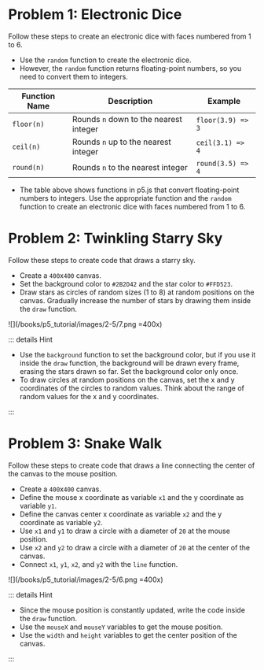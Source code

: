 # Problem 1: Electronic Dice

Follow these steps to create an electronic dice with faces numbered from 1 to 6.

-   Use the `random` function to create the electronic dice.
-   However, the `random` function returns floating-point numbers, so you need to convert them to integers.

| Function Name | Description                            | Example           |
| ------------- | -------------------------------------- | ----------------- |
| `floor(n)`    | Rounds `n` down to the nearest integer | `floor(3.9) => 3` |
| `ceil(n)`     | Rounds `n` up to the nearest integer   | `ceil(3.1) => 4`  |
| `round(n)`    | Rounds `n` to the nearest integer      | `round(3.5) => 4` |

-   The table above shows functions in p5.js that convert floating-point numbers to integers. Use the appropriate function and the `random` function to create an electronic dice with faces numbered from 1 to 6.

# Problem 2: Twinkling Starry Sky

Follow these steps to create code that draws a starry sky.

-   Create a `400`x`400` canvas.
-   Set the background color to `#2B2D42` and the star color to `#FFD523`.
-   Draw stars as circles of random sizes (1 to 8) at random positions on the canvas. Gradually increase the number of stars by drawing them inside the `draw` function.

![](/books/p5_tutorial/images/2-5/7.png =400x)

::: details Hint

-   Use the `background` function to set the background color, but if you use it inside the `draw` function, the background will be drawn every frame, erasing the stars drawn so far. Set the background color only once.
-   To draw circles at random positions on the canvas, set the x and y coordinates of the circles to random values. Think about the range of random values for the x and y coordinates.

:::

# Problem 3: Snake Walk

Follow these steps to create code that draws a line connecting the center of the canvas to the mouse position.

-   Create a `400`x`400` canvas.
-   Define the mouse x coordinate as variable `x1` and the y coordinate as variable `y1`.
-   Define the canvas center x coordinate as variable `x2` and the y coordinate as variable `y2`.
-   Use `x1` and `y1` to draw a circle with a diameter of `20` at the mouse position.
-   Use `x2` and `y2` to draw a circle with a diameter of `20` at the center of the canvas.
-   Connect `x1`, `y1`, `x2`, and `y2` with the `line` function.

![](/books/p5_tutorial/images/2-5/6.png =400x)

::: details Hint

-   Since the mouse position is constantly updated, write the code inside the `draw` function.
-   Use the `mouseX` and `mouseY` variables to get the mouse position.
-   Use the `width` and `height` variables to get the center position of the canvas.

:::
